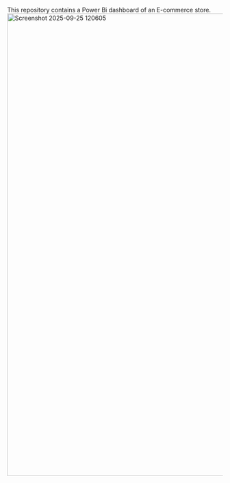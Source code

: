This repository contains a Power Bi dashboard of an E-commerce store.
<img width="1920" height="1080" alt="Screenshot 2025-09-25 120605" src="https://github.com/user-attachments/assets/81a97a7c-18fb-4c63-bc90-34a79aa995c0" />

